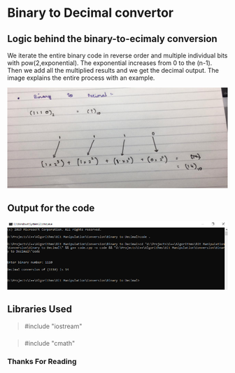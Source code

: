 # Binary to Decimal convertor

## Logic behind the binary-to-ecimaly conversion

We iterate the entire binary code in reverse order and multiple individual bits with pow(2,exponential). The exponential increases from 0 to the (n-1). Then we add all the multiplied results and we get the decimal output. The image explains the entire process with an example.

![Logic](Image/Logic.jpeg)


## Output for the code

![Output](Image/Output.png)

## Libraries Used

>#include "iostream"
###
>#include "cmath"

### Thanks For Reading
